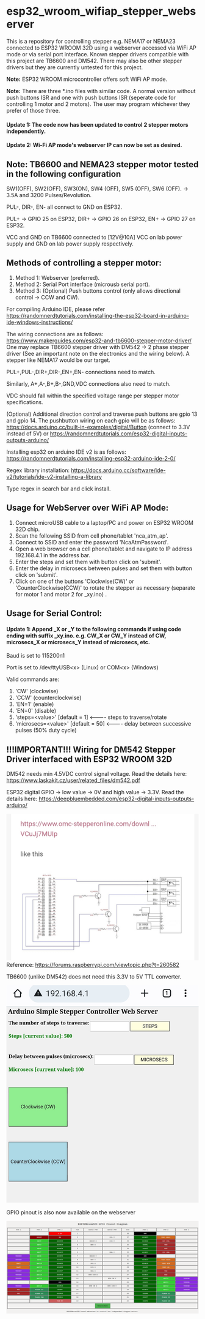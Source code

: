 # esp32_wroom_wifiap_stepper_webserver

This is a repository for controlling stepper e.g. NEMA17 or NEMA23 connected to ESP32 WROOM 32D using a webserver accessed via WiFi AP mode or via serial port interface. Known stepper drivers compatible with this project are TB6600 and DM542. There may also be other stepper drivers but they are currently untested for this project.

**Note:** ESP32 WROOM microcontroller offers soft WiFi AP mode.

**Note:** There are three *.ino files with similar code. A normal version without push buttons ISR and one with push buttons ISR (seperate code for controlling 1 motor and 2 motors). The user may program whichever they prefer of those three.

#### Update 1: The code now has been updated to control 2 stepper motors independently.

#### Update 2: Wi-Fi AP mode's webserver IP can now be set as desired.

## Note: TB6600 and NEMA23 stepper motor tested in the following configuration

SW1(OFF), SW2(OFF), SW3(ON), SW4 (OFF), SW5 (OFF), SW6 (OFF). -> 3.5A and 3200 Pulses/Revolution.

PUL-, DIR-, EN- all connect to GND on ESP32.

PUL+ -> GPIO 25 on ESP32, DIR+ -> GPIO 26 on ESP32, EN+ -> GPIO 27 on ESP32.

VCC and GND on TB6600 connected to [12V@10A] VCC on lab power supply and GND on lab power supply respectively. 

## Methods of controlling a stepper motor:

1. Method 1: Webserver (preferred).
2. Method 2: Serial Port interface (microusb serial port).
3. Method 3: (Optional) Push buttons control (only allows directional control ->  CCW and CW).

For compiling Arduino IDE, please refer https://randomnerdtutorials.com/installing-the-esp32-board-in-arduino-ide-windows-instructions/

The wiring connections are as follows: https://www.makerguides.com/esp32-and-tb6600-stepper-motor-driver/ 
One may replace TB6600 stepper driver with DM542 -> 2 phase stepper driver (See an important note on the electronics and the wiring below). A stepper like NEMA17 would be our target.

PUL+,PUL-,DIR+,DIR-,EN+,EN- connections need to match.

Similarly, A+,A-,B+,B-,GND,VDC connections also need to match.

VDC should fall within the specified voltage range per stepper motor specifications. 

(Optional) Additional direction control and traverse push buttons are gpio 13 and gpio 14. The pushbutton wiring on each gpio will be as follows: https://docs.arduino.cc/built-in-examples/digital/Button (connect to 3.3V instead of 5V) or https://randomnerdtutorials.com/esp32-digital-inputs-outputs-arduino/

Installing esp32 on arduino IDE v2 is as follows:
https://randomnerdtutorials.com/installing-esp32-arduino-ide-2-0/

Regex library installation: https://docs.arduino.cc/software/ide-v2/tutorials/ide-v2-installing-a-library

Type regex in search bar and click install.

## Usage for WebServer over WiFi AP Mode:

1. Connect microUSB cable to a laptop/PC and power on ESP32 WROOM 32D chip.
2. Scan the following SSID from cell phone/tablet 'nca_atm_ap'.
3. Connect to SSID and enter the password 'NcaAtmPassword'.
4. Open a web browser on a cell phone/tablet and navigate to IP address 192.168.4.1 in the address bar.
5. Enter the steps and set them with button click on 'submit'.
6. Enter the delay in microsecs between pulses and set them with button click on 'submit'.
7. Click on one of the buttons 'Clockwise(CW)' or 'CounterClockwise(CCW)' to rotate the stepper as necessary (separate for motor 1 and motor 2 for _xy.ino) .


## Usage for Serial Control:

#### Update 1: Append _X or _Y to the following commands if using code ending with suffix _xy.ino. e.g. CW_X or CW_Y instead of CW, microsecs_X or microsecs_Y instead of microsecs, etc.

Baud is set to 115200n1

Port is set to /dev/ttyUSB\<x\> (Linux) or COM\<x\> (Windows)
  
 Valid commands are:
1. 'CW' (clockwise)
2. 'CCW' (counterclockwise)
3. 'EN=1' (enable)
4. 'EN=0' (disable)
5. 'steps=\<value\>' [default = 1] <---- steps to traverse/rotate
6. 'microsecs=\<value\>' [default = 50] <---- delay between successive pulses (50% duty cycle)

## !!!IMPORTANT!!! Wiring for DM542 Stepper Driver interfaced with ESP32 WROOM 32D

DM542 needs min 4.5VDC control signal voltage. Read the details here: https://www.laskakit.cz/user/related_files/dm542.pdf

ESP32 digital GPIO -> low value -> 0V and high value -> 3.3V. Read the details here: https://deepbluembedded.com/esp32-digital-inputs-outputs-arduino/

![alt text](https://raw.githubusercontent.com/enthusiasticgeek/esp32_wroom_wifiap_stepper_webserver/main/Screenshot_20230514_084318.jpg "wiring")
Reference:
https://forums.raspberrypi.com/viewtopic.php?t=260582


TB6600 (unlike DM542) does not need this 3.3V to 5V TTL converter.
  
![alt text](https://github.com/enthusiasticgeek/esp32_wroom_wifiap_stepper_webserver/blob/main/esp32web1.jpg "ESP32 ARDUINO WEBSERVER WIFI AP")

GPIO pinout is also now available on the webserver

![alt text](https://github.com/enthusiasticgeek/esp32_wroom_wifiap_stepper_webserver/blob/main/gpio.png "ESP32 ARDUINO WEBSERVER WIFI AP GPIO")

